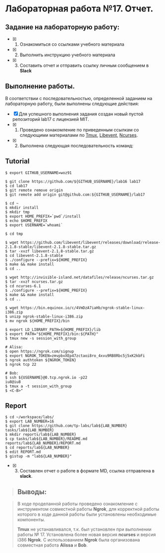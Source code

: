 # Лабораторная работа №17. Отчет.

## Задание на лабораторную работу:

- [x] 1. Ознакомиться со ссылками учебного материала
- [x] 2. Выполнить инструкцию учебного материала
- [x] 3. Составить отчет и отправить ссылку личным сообщением в **Slack**

## Выполнение работы.
	
В соответствии с последовательностью, определенной заданием на лабораторную работу, были выполнены следующие действия:
- [X] Для успешного выполнения задания создан новый пустой репозиторий lab17 с лицензией MIT.
- [X] 1. Проведено ознакомление по приведенным ссылкам со следующими материалами по [Tmux](https://raw.githubusercontent.com/tmux/tmux/master/README), [Libevent](http://libevent.org), [Ncurses](http://invisible-island.net/ncurses/).
- [X] 2. Выполнена следующая последовательность команд:

## Tutorial

```ShellSession
$ export GITHUB_USERNAME=woz91
```

```ShellSession
$ git clone https://github.com/${GITHUB_USERNAME}/lab16 lab17
$ cd lab17
$ git remote remove origin
$ git remote add origin git@github.com:${GITHUB_USERNAME}/lab17
```

```ShellSession
$ cd ~
$ mkdir install
$ mkdir tmp
$ export HOME_PREFIX=`pwd`/install
$ echo $HOME_PREFIX
$ export USERNAME=`whoami`
```

```ShellSession
$ cd tmp
```

```ShellSession
$ wget https://github.com/libevent/libevent/releases/download/release-2.1.8-stable/libevent-2.1.8-stable.tar.gz
$ tar -xvzf libevent-2.1.8-stable.tar.gz
$ cd libevent-2.1.8-stable
$ ./configure --prefix=${HOME_PREFIX}
$ make && make install 
$ cd ..
```

```ShellSession
$ wget http://invisible-island.net/datafiles/release/ncurses.tar.gz
$ tar -xvzf ncurses.tar.gz
$ cd ncurses-6.1
$ ./configure --prefix=${HOME_PREFIX}
$ make && make install 
$ cd ..
```

```ShellSession
$ wget https://bin.equinox.io/c/4VmDzA7iaHb/ngrok-stable-linux-i386.zip
$ unizp ngrok-stable-linux-i386.zip
$ mv ngrok ${HOME_PREFIX}/bin
```

```ShellSession
$ export LD_LIBRARY_PATH=${HOME_PREFIX}/lib
$ export PATH="${HOME_PREFIX}/bin:${PATH}"
$ tmux new -s session_with_group
```

```ShellSession
# Alisa:
$ open https://ngrok.com/signup
$ export NGROK_TOKEN=zmvpbxXEp47zctaoi8ro_4xvu9RB8Rbc5j5xK2kbFi
$ ngrok authtoken ${NGROK_TOKEN}
$ ngrok tcp 22
```

```ShellSession
# Bob:
$ ssh ${USERNAME}@0.tcp.ngrok.io -p22
iu8@iu8
$ tmux a -t session_with_group
$ <C-B>"
```

## Report

```ShellSession
$ cd ~/workspace/labs/
$ export LAB_NUMBER=16
$ git clone https://github.com/tp-labs/lab${LAB_NUMBER} tasks/lab${LAB_NUMBER}
$ mkdir reports/lab${LAB_NUMBER}
$ cp tasks/lab${LAB_NUMBER}/README.md reports/lab${LAB_NUMBER}/REPORT.md
$ cd reports/lab${LAB_NUMBER}
$ edit REPORT.md
$ gistup -m "lab${LAB_NUMBER}"
```

- [X] 3. Составлен отчет о работе в формате MD, ссылка отправлена в **slack**.

	
>## Выводы:

>В ходе проделанной работы проведено ознакомление с инструментом cовместной работы **Ngrok**, для корректной работы которого в ходе данной работы были установлены необходимые компоненты.
>
>**Tmux** не устанавливался, т.к. был установлен при выполнении работы № 17.
>Установлена более новая версия **ncurses** и версия i386 **Ngrok**.
>С использованием **Ngrok**  была организована совместная работа **Alissa** и **Bob**.
